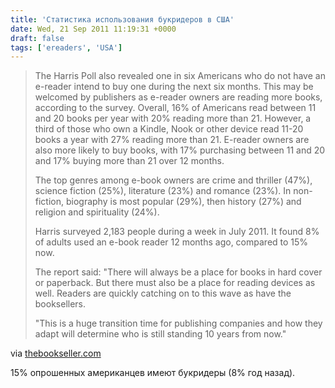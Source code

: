 ```yaml
---
title: 'Статистика использования букридеров в США'
date: Wed, 21 Sep 2011 11:19:31 +0000
draft: false
tags: ['ereaders', 'USA']
---
```


> The Harris Poll also revealed one in six Americans who do not have an e-reader intend to buy one during the next six months. This may be welcomed by publishers as e-reader owners are reading more books, according to the survey. Overall, 16% of Americans read between 11 and 20 books per year with 20% reading more than 21. However, a third of those who own a Kindle, Nook or other device read 11-20 books a year with 27% reading more than 21. E-reader owners are also more likely to buy books, with 17% purchasing between 11 and 20 and 17% buying more than 21 over 12 months.
> 
> The top genres among e-book owners are crime and thriller (47%), science fiction (25%), literature (23%) and romance (23%). In non-fiction, biography is most popular (29%), then history (27%) and religion and spirituality (24%).
> 
> Harris surveyed 2,183 people during a week in July 2011. It found 8% of adults used an e-book reader 12 months ago, compared to 15% now.
> 
> The report said: "There will always be a place for books in hard cover or paperback. But there must also be a place for reading devices as well. Readers are quickly catching on to this wave as have the booksellers.
> 
> "This is a huge transition time for publishing companies and how they adapt will determine who is still standing 10 years from now."

via [thebookseller.com](http://www.thebookseller.com/news/number-americans-reading-e-books-doubles.html)

15% опрошенных американцев имеют букридеры (8% год назад).